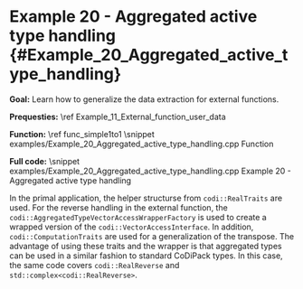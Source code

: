 Example 20 - Aggregated active type handling {#Example_20_Aggregated_active_type_handling}
=======

**Goal:** Learn how to generalize the data extraction for external functions.

**Prequesties:** \ref Example_11_External_function_user_data

**Function:** \ref func_simple1to1
\snippet examples/Example_20_Aggregated_active_type_handling.cpp Function

**Full code:**
\snippet examples/Example_20_Aggregated_active_type_handling.cpp Example 20 - Aggregated active type handling


In the primal application, the helper structurse from `codi::RealTraits` are used. For the reverse handling in the
external function, the `codi::AggregatedTypeVectorAccessWrapperFactory` is used to create a wrapped version of the
`codi::VectorAccessInterface`. In addition, `codi::ComputationTraits` are used for a generalization of the transpose. The advantage of using these traits and the wrapper is that aggregated types can be used in a similar fashion to
standard CoDiPack types. In this case, the same code covers `codi::RealReverse` and `std::complex<codi::RealReverse>`.
